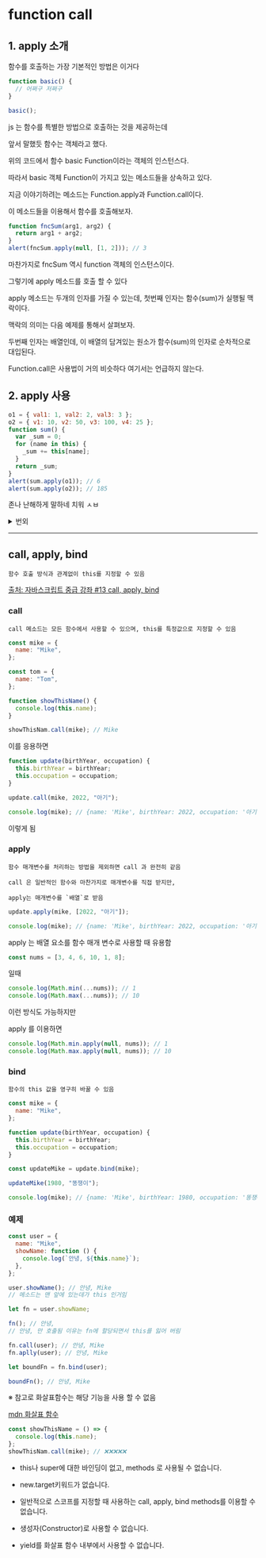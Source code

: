 # function call

## 1. apply 소개

함수를 호출하는 가장 기본적인 방법은 이거다

```js
function basic() {
  // 어쩌구 저쩌구
}

basic();
```

js 는 함수를 특별한 방법으로 호출하는 것을 제공하는데

앞서 말했듯 함수는 객체라고 했다.

위의 코드에서 함수 basic Function이라는 객체의 인스턴스다.

따라서 basic 객체 Function이 가지고 있는 메소드들을 상속하고 있다.

지금 이야기하려는 메소드는 Function.apply과 Function.call이다.

이 메소드들을 이용해서 함수를 호출해보자.

```js
function fncSum(arg1, arg2) {
  return arg1 + arg2;
}
alert(fncSum.apply(null, [1, 2])); // 3
```

마찬가지로 fncSum 역시 function 객체의 인스턴스이다.

그렇기에 apply 메소드를 호출 할 수 있다

apply 메소드는 두개의 인자를 가질 수 있는데, 첫번째 인자는 함수(sum)가 실행될 맥락이다.

맥락의 의미는 다음 예제를 통해서 살펴보자.

두번째 인자는 배열인데, 이 배열의 담겨있는 원소가 함수(sum)의 인자로 순차적으로 대입된다.

Function.call은 사용법이 거의 비슷하다 여기서는 언급하지 않는다.

## 2. apply 사용

```js
o1 = { val1: 1, val2: 2, val3: 3 };
o2 = { v1: 10, v2: 50, v3: 100, v4: 25 };
function sum() {
  var _sum = 0;
  for (name in this) {
    _sum += this[name];
  }
  return _sum;
}
alert(sum.apply(o1)); // 6
alert(sum.apply(o2)); // 185
```

존나 난해하게 말하네 치워 ㅅㅂ

<details>
<summary>번외</summary>
<div markdown="1">

이전에 배운 arguments를 이용해서 위 코드를 구현 하면

```js
o1 = { val1: 1, val2: 2, val3: 3 };
o2 = { v1: 10, v2: 50, v3: 100, v4: 25 };
function sum() {
  console.log(arguments[0]);

  var _sum = 0;
  for (key in arguments[0]) {
    console.log(arguments[0][key]);
    _sum += arguments[0][key];
  }
  return _sum;
}
console.log("o1 실행", sum(o1));
console.log("o2 실행", sum(o2));
```

이렇게 됨

이걸 하면서 느낀게 내가 object 를 다루는데 굉장히 허접하다라는 걸 느낌

</div>
</details>

---

## call, apply, bind

    함수 호출 방식과 관계없이 this를 지정할 수 있음

[출처: 자바스크립트 중급 강좌 #13 call, apply, bind](https://www.youtube.com/watch?v=KfuyXQLFNW4)

### call

    call 메소드는 모든 함수에서 사용할 수 있으며, this를 특정값으로 지정할 수 있음

```js
const mike = {
  name: "Mike",
};

const tom = {
  name: "Tom",
};

function showThisName() {
  console.log(this.name);
}
```

```js
showThisNam.call(mike); // Mike
```

이를 응용하면

```js
function update(birthYear, occupation) {
  this.birthYear = birthYear;
  this.occupation = occupation;
}

update.call(mike, 2022, "아기");

console.log(mike); // {name: 'Mike', birthYear: 2022, occupation: '아기'}
```

이렇게 됨

### apply

    함수 매개변수를 처리하는 방법을 제외하면 call 과 완전히 같음

    call 은 일반적인 함수와 마찬가지로 매개변수를 직접 받지만,

    apply는 매개변수를 `배열`로 받음

```js
update.apply(mike, [2022, "아기"]);

console.log(mike); // {name: 'Mike', birthYear: 2022, occupation: '아기'}
```

apply 는 배열 요소를 함수 매개 변수로 사용할 때 유용함

```js
const nums = [3, 4, 6, 10, 1, 8];
```

일때

```js
console.log(Math.min(...nums)); // 1
console.log(Math.max(...nums)); // 10
```

이런 방식도 가능하지만

apply 를 이용하면

```js
console.log(Math.min.apply(null, nums)); // 1
console.log(Math.max.apply(null, nums)); // 10
```

### bind

    함수의 this 값을 영구히 바꿀 수 있음

```js
const mike = {
  name: "Mike",
};

function update(birthYear, occupation) {
  this.birthYear = birthYear;
  this.occupation = occupation;
}

const updateMike = update.bind(mike);

updateMike(1980, "똥쟁이");

console.log(mike); // {name: 'Mike', birthYear: 1980, occupation: '똥쟁이'}
```

### 예제

```js
const user = {
  name: "Mike",
  showName: function () {
    console.log(`안녕, ${this.name}`);
  },
};

user.showName(); // 안녕, Mike
// 메소드는 맨 앞에 있는데가 this 인거임

let fn = user.showName;

fn(); // 안녕,
// 안녕, 만 호출됨 이유는 fn에 할당되면서 this를 잃어 버림

fn.call(user); // 안녕, Mike
fn.aplly(user); // 안녕, Mike

let boundFn = fn.bind(user);

boundFn(); // 안녕, Mike
```

※ 참고로 화살표함수는 해당 기능을 사용 할 수 없음

[mdn 화살표 함수 ](https://developer.mozilla.org/ko/docs/Web/JavaScript/Reference/Functions/Arrow_functions)

```js
const showThisName = () => {
  console.log(this.name);
};
showThisNam.call(mike); // ❌❌❌❌❌
```

- this나 super에 대한 바인딩이 없고, methods 로 사용될 수 없습니다.

- new.target키워드가 없습니다.

- 일반적으로 스코프를 지정할 때 사용하는 call, apply, bind methods를 이용할 수 없습니다.

- 생성자(Constructor)로 사용할 수 없습니다.

- yield를 화살표 함수 내부에서 사용할 수 없습니다.

